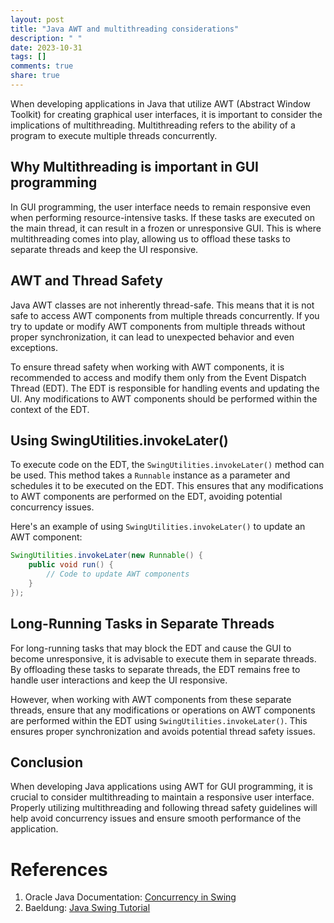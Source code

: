 ```yaml
---
layout: post
title: "Java AWT and multithreading considerations"
description: " "
date: 2023-10-31
tags: []
comments: true
share: true
---
```


When developing applications in Java that utilize AWT (Abstract Window Toolkit) for creating graphical user interfaces, it is important to consider the implications of multithreading. Multithreading refers to the ability of a program to execute multiple threads concurrently.

## Why Multithreading is important in GUI programming

In GUI programming, the user interface needs to remain responsive even when performing resource-intensive tasks. If these tasks are executed on the main thread, it can result in a frozen or unresponsive GUI. This is where multithreading comes into play, allowing us to offload these tasks to separate threads and keep the UI responsive.

## AWT and Thread Safety

Java AWT classes are not inherently thread-safe. This means that it is not safe to access AWT components from multiple threads concurrently. If you try to update or modify AWT components from multiple threads without proper synchronization, it can lead to unexpected behavior and even exceptions.

To ensure thread safety when working with AWT components, it is recommended to access and modify them only from the Event Dispatch Thread (EDT). The EDT is responsible for handling events and updating the UI. Any modifications to AWT components should be performed within the context of the EDT.

## Using SwingUtilities.invokeLater()

To execute code on the EDT, the `SwingUtilities.invokeLater()` method can be used. This method takes a `Runnable` instance as a parameter and schedules it to be executed on the EDT. This ensures that any modifications to AWT components are performed on the EDT, avoiding potential concurrency issues.

Here's an example of using `SwingUtilities.invokeLater()` to update an AWT component:

```java
SwingUtilities.invokeLater(new Runnable() {
    public void run() {
        // Code to update AWT components
    }
});
```
## Long-Running Tasks in Separate Threads

For long-running tasks that may block the EDT and cause the GUI to become unresponsive, it is advisable to execute them in separate threads. By offloading these tasks to separate threads, the EDT remains free to handle user interactions and keep the UI responsive.

However, when working with AWT components from these separate threads, ensure that any modifications or operations on AWT components are performed within the EDT using `SwingUtilities.invokeLater()`. This ensures proper synchronization and avoids potential thread safety issues.

## Conclusion

When developing Java applications using AWT for GUI programming, it is crucial to consider multithreading to maintain a responsive user interface. Properly utilizing multithreading and following thread safety guidelines will help avoid concurrency issues and ensure smooth performance of the application.

# References
1. Oracle Java Documentation: [Concurrency in Swing](https://docs.oracle.com/javase/tutorial/uiswing/concurrency/index.html)
2. Baeldung: [Java Swing Tutorial](https://www.baeldung.com/java-swing-tutorial)